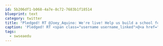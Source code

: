 ```yaml
---
id: 5b206df1-b068-4a7e-8c72-7683b1f18514
blueprint: text
category: twitter
title: "Pledged! RT @Joey_Aquino: We're live! Help us build a school for the Philippines in a weekend! Pledge here: webuildschools.co #swseaedu"
caption: 'Pledged! RT <span class="username username_linked">@<a href="https://twitter.com/Joey_Aquino" title="Joey Aquino">Joey_Aquino</a></span>: We''re live! Help us build a school for the Philippines in a weekend! Pledge here: <a href="http://www.webuildschools.co" title="http://www.webuildschools.co" class="link link_untco">webuildschools.co</a> <span class="hashtag hashtag_local">#<a href="http://tweettemp.darylchymko.ca/?tag=swseaedu">swseaedu</a>'
tags:
  - swseaedu
---
```

